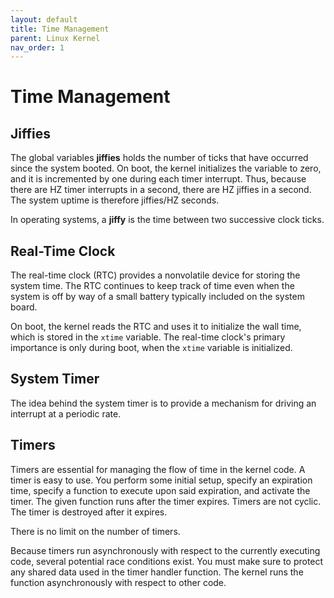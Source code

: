 ```yaml
---
layout: default
title: Time Management
parent: Linux Kernel
nav_order: 1
---
```


# Time Management

## Jiffies

The global variables **jiffies** holds the number of ticks that have occurred since the system booted. On boot, the kernel initializes the variable to zero, and it is incremented by one during each timer interrupt. Thus, because there are HZ timer interrupts in a second, there are HZ jiffies in a second. The system uptime is therefore jiffies/HZ seconds.

In operating systems, a **jiffy** is the time between two successive clock ticks.

## Real-Time Clock

The real-time clock (RTC) provides a nonvolatile device for storing the system time. The RTC continues to keep track of time even when the system is off by way of a small battery typically included on the system board.

On boot, the kernel reads the RTC and uses it to initialize the wall time, which is stored in the `xtime` variable. The real-time clock's primary importance is only during boot, when the `xtime` variable is initialized.

## System Timer

The idea behind the system timer is to provide a mechanism for driving an interrupt at a periodic rate.

<!-- An engineer from Google has suggested increasing the default timer interrupt frequency in the Linux kernel to 1000 Hz, which wuold lead to more frequent task switching and a reduction in the time slice used by the scheduler.

Currently, the default is set to 250 Hz, striking a balance between performance, latency, and power consumption. -->

## Timers

Timers are essential for managing the flow of time in the kernel code. A timer is easy to use. You perform some initial setup, specify an expiration time, specify a function to execute upon said expiration, and activate the timer. The given function runs after the timer expires. Timers are not cyclic. The timer is destroyed after it expires.

There is no limit on the number of timers.

Because timers run asynchronously with respect to the currently executing code, several potential race conditions exist. You must make sure to protect any shared data used in the timer handler function. The kernel runs the function asynchronously with respect to other code.
